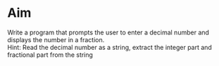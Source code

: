 # Aim
<p>
  Write a program that prompts the user to enter a decimal number and displays the number in a fraction. <br>
  Hint: Read the decimal number as a string, extract the integer part and fractional part from the string 
</p>
